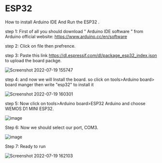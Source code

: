 # ESP32
How to install Arduino IDE And Run the ESP32 . 

step 1: First of all you should download " Arduino IDE software " from Arduino official website: https://www.arduino.cc/en/software

step 2: Click on file then prefrence.

step 3: Paste this link https://dl.espressif.com/dl/package_esp32_index.json to upload the board packge.

![Screenshot 2022-07-19 155747](https://user-images.githubusercontent.com/109594520/179755899-917dafbe-ddee-4fbb-adcc-f063f2f43b2c.png)

step 4: and now we will Install the board. so click on tools>Arduino board> board manger then write "esp32" to install it

![Screenshot 2022-07-19 160301](https://user-images.githubusercontent.com/109594520/179756780-9b00bde3-bae4-4b7b-862e-481aff6f8977.png)

step 5: Now click on tools>Arduino board>ESP32 Arduino and choose WEMOS D1 MINI ESP32.

![image](https://user-images.githubusercontent.com/109594520/179759698-64731bf9-5c02-4573-9530-df05cf45152e.png)

Step 6: Now we should select our port, COM3.

![image](https://user-images.githubusercontent.com/109594520/179760510-913ff229-325e-4787-848d-7942ab3d5498.png)

Step 7: Ready to run

![Screenshot 2022-07-19 162103](https://user-images.githubusercontent.com/109594520/179760750-c58e96f0-97ec-4274-a262-c8c1a6c7df5c.png)
